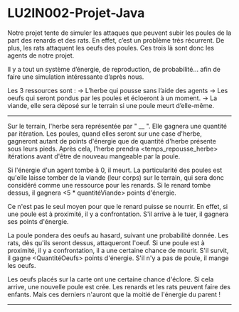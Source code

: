# LU2IN002-Projet-Java

Notre projet tente de simuler les attaques que peuvent subir les poules de la part des renards et des rats. 
En effet, c’est un problème très récurrent. De plus, les rats attaquent les oeufs des poules. 
Ces trois là sont donc les agents de notre projet. 

Il y a tout un système d’énergie, de reproduction, de probabilité… afin de faire une simulation intéressante d’après nous.

Les 3 ressources sont : 
   → L’herbe qui pousse sans l’aide des agents
   → Les oeufs qui seront pondus par les poules et écloeront à un moment.
   → La viande, elle sera déposé sur le terrain si une poule meurt d’elle-même.

______________________________________________________________________________________________________________________________________________

Sur le terrain, l'herbe sera représentée par "  __  ".
Elle gagnera une quantité par itération.
Les poules, quand elles seront sur une case d'herbe, gagneront autant de points d'énergie que de quantité d'herbe présente sous leurs pieds.
Après cela, l'herbe prendra <temps_repousse_herbe> itérations avant d'être de nouveau mangeable par la poule.

Si l'énergie d'un agent tombe à 0, il meurt. La particularité des poules est qu'elle laisse tomber de la viande (leur corps) sur le terrain, qui sera donc considéré comme une ressource pour les renards.
Si le renard tombe dessus, il gagnera <5 * quantitéViande> points d'énergie.

Ce n'est pas le seul moyen pour que le renard puisse se nourrir. En effet, si une poule est à proximité, il y a confrontation.
S'il arrive à le tuer, il gagnera ses points d'énergie.

La poule pondera des oeufs au hasard, suivant une probabilité donnée. Les rats, dès qu'ils seront dessus, attaqueront l'oeuf.
Si une poule est à proximité, il y a confrontation, il a une certaine chance de mourir. S'il survit, il gagne <QuantitéOeufs> points d'énergie.
S'il n'y a pas de poule, il mange les oeufs.

Les oeufs placés sur la carte ont une certaine chance d'éclore. Si cela arrive, une nouvelle poule est crée.
Les renards et les rats peuvent faire des enfants. Mais ces derniers n'auront que la moitié de l'énergie du parent !
_______________________________________________________________________________________________________________________________________________

